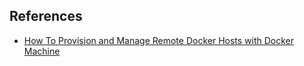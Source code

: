 

## References

- [How To Provision and Manage Remote Docker Hosts with Docker Machine](https://www.digitalocean.com/community/tutorials/how-to-provision-and-manage-remote-docker-hosts-with-docker-machine-on-ubuntu-16-04) 
